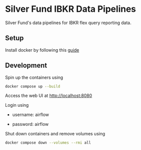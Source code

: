 # Silver Fund IBKR Data Pipelines
Silver Fund's data pipelines for IBKR flex query reporting data.

## Setup
Install docker by following this [guide](https://docs.docker.com/desktop/setup/install/mac-install/)

## Development
Spin up the containers using

```bash
docker compose up --build
```

Access the web UI at
[http://localhost:8080](http://localhost:8080)

Login using

- username: airflow

- password: airflow

Shut down containers and remove volumes using

```bash
docker compose down --volumes --rmi all
```
